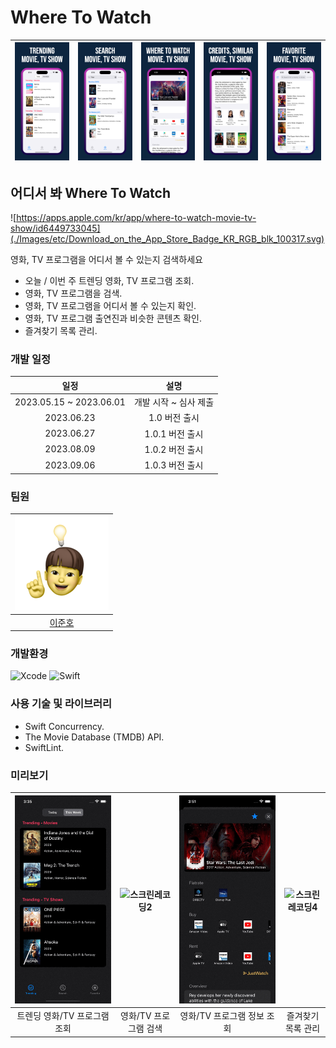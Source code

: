 # Where To Watch

|![스크린샷1](./Images/Screenshot_6.7/EN_01.png)|![스크린샷2](./Images/Screenshot_6.7/EN_02.png)|![스크린샷3](./Images/Screenshot_6.7/EN_03.png)|![스크린샷4](./Images/Screenshot_6.7/EN_04.png)|![스크린샷5](./Images/Screenshot_6.7/EN_05.png)|
|:--:|:--:|:--:|:--:|:--:|

## 어디서 봐 Where To Watch

![https://apps.apple.com/kr/app/where-to-watch-movie-tv-show/id6449733045](./Images/etc/Download_on_the_App_Store_Badge_KR_RGB_blk_100317.svg)

영화, TV 프로그램을 어디서 볼 수 있는지 검색하세요

* 오늘 / 이번 주 트렌딩 영화, TV 프로그램 조회.
* 영화, TV 프로그램을 검색.
* 영화, TV 프로그램을 어디서 볼 수 있는지 확인.
* 영화, TV 프로그램 출연진과 비슷한 콘텐츠 확인.
* 즐겨찾기 목록 관리.

### 개발 일정

|일정|설명|
|:--:|:--:|
|2023.05.15 ~ 2023.06.01|개발 시작 ~ 심사 제출|
|2023.06.23|1.0 버전 출시|
|2023.06.27|1.0.1 버전 출시|
|2023.08.09|1.0.2 버전 출시|
|2023.09.06|1.0.3 버전 출시|

### 팀원

|![프로필](./Images/etc/profile_avatar_image.png)|
|:--:|
|[이준호](https://github.com/junho15)|

### 개발환경

![Xcode](https://img.shields.io/badge/Xcode-14.3.1-blue) ![Swift](https://img.shields.io/badge/Swift-5.8.1-red)

### 사용 기술 및 라이브러리

* Swift Concurrency.
* The Movie Database (TMDB) API.
* SwiftLint.

### 미리보기

|![스크린레코딩1](./Images/ScreenRecording/1.gif)|![스크린레코딩2](./Images/ScreenRecording/2.gif)|![스크린레코딩3](./Images/ScreenRecording/3.gif)|![스크린레코딩4](./Images/ScreenRecording/4.gif)|
|:--:|:--:|:--:|:--:|
|트렌딩 영화/TV 프로그램 조회|영화/TV 프로그램 검색|영화/TV 프로그램 정보 조회|즐겨찾기 목록 관리|
